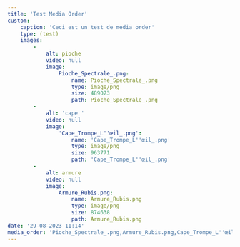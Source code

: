 ```yaml
---
title: 'Test Media Order'
custom:
    caption: 'Ceci est un test de media order'
    type: (test)
    images:
        -
            alt: pioche
            video: null
            image:
                Pioche_Spectrale_.png:
                    name: Pioche_Spectrale_.png
                    type: image/png
                    size: 489073
                    path: Pioche_Spectrale_.png
        -
            alt: 'cape '
            video: null
            image:
                'Cape_Trompe_L''œil_.png':
                    name: 'Cape_Trompe_L''œil_.png'
                    type: image/png
                    size: 963771
                    path: 'Cape_Trompe_L''œil_.png'
        -
            alt: armure
            video: null
            image:
                Armure_Rubis.png:
                    name: Armure_Rubis.png
                    type: image/png
                    size: 874638
                    path: Armure_Rubis.png
date: '29-08-2023 11:14'
media_order: 'Pioche_Spectrale_.png,Armure_Rubis.png,Cape_Trompe_L''œil_.png'
---
```


